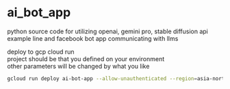 # ai_bot_app

python source code for utilizing openai, gemini pro, stable diffusion api  
example line and facebook bot app communicating with llms  

deploy to gcp cloud run  
project should be that you defined on your environment  
other parameters will be changed by what you like  

```sh
gcloud run deploy ai-bot-app --allow-unauthenticated --region=asia-northeast1 --project=yahayuta --source .
```
